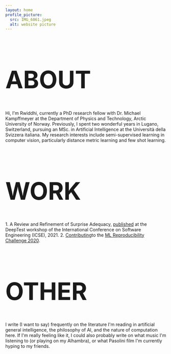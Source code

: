 ```yaml
---
layout: home
profile_picture:
  src: IMG_6061.jpeg
  alt: website picture
---
```


<h1 style="font-size:75px;">ABOUT</h1>
<p>

Hi, I'm Rwiddhi, currently a PhD research fellow with Dr. Michael Kampffmeyer at the Department of Physics and Technology, Arctic University of Norway. Previously, I spent two wonderful years in Lugano, Switzerland, pursuing an MSc. in Artificial Intelligence at the Università della Svizzera italiana. My research interests include semi-supervised learning in computer vision, particularly distance metric learning and few shot learning. 
</p>

<h1 style="font-size:75px;">WORK</h1>
<p>
1. A Review and Refinement of Surprise Adequacy, <a href="https://conf.researchr.org/home/deeptest-2021#event-overview">published</a> at the DeepTest workshop of the International Conference on Software Engineering (ICSE), 2021. 
2. <a href="https://arxiv.org/abs/2105.06724">Contributing</a>to the <a href="https://paperswithcode.com/rc2020">ML Reproducibility Challenge 2020</a>.
</p>

<h1 style="font-size:75px;">OTHER</h1>
<p>
I write (I want to say) frequently on the literature I'm reading in artificial general intelligence, the philosophy of AI, and the nature of computation here. If I'm really feeling like it, I could also probably write on what music I'm listening to (or playing on my Alhambra), or what Pasolini film I'm currently hyping to my friends.
</p>

